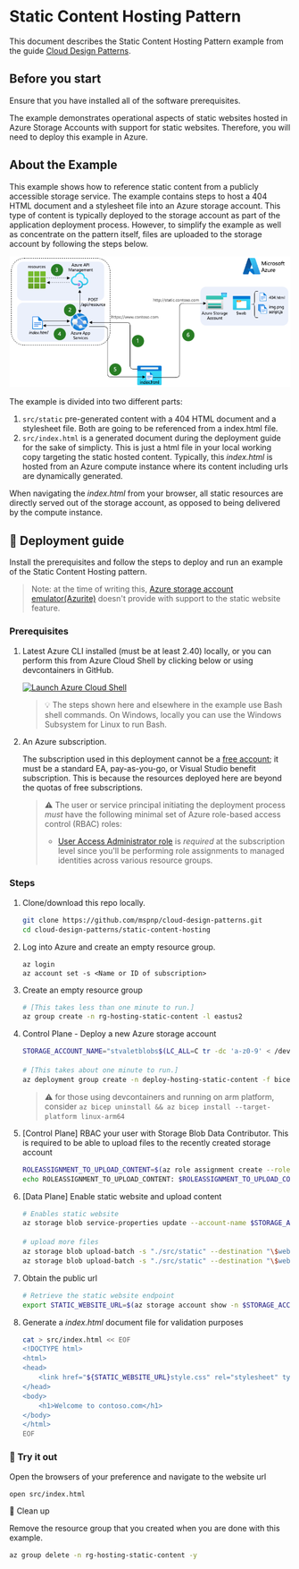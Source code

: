# Static Content Hosting Pattern

This document describes the Static Content Hosting Pattern example from the guide [Cloud Design Patterns](http://aka.ms/Cloud-Design-Patterns).


## Before you start

Ensure that you have installed all of the software prerequisites.

The example demonstrates operational aspects of static websites hosted in Azure Storage Accounts with support for static websites. Therefore, you will need to deploy this example in Azure.

## About the Example

This example shows how to reference static content from a publicly accessible storage service. The example contains steps to host a 404 HTML document and a stylesheet file into an Azure storage account. This type of content is typically deployed to the storage account as part of the application deployment process. However, to simplify the example as well as concentrate on the pattern itself, files are uploaded to the storage account by following the steps below.

![A diagram showing a client navigating to contoso.com home page hosted in an Azure App Service instance and getting as result the index.html file with dynamically generated links targeting files at static.contoso.com which is a componion Azure Storage account with static websites support enabled.](static-content-hosting-pattern.png)

The example is divided into two different parts:

1. `src/static` pre-generated content with a 404 HTML document and a stylesheet file. Both are going to be referenced from a index.html file.
1. `src/index.html` is a generated document during the deployment guide for the sake of simplicty. This is just a html file in your local working copy targeting the static hosted content. Typically, this _index.html_ is hosted from an Azure compute instance where its content including urls are dynamically generated.

When navigating the _index.html_ from your browser, all static resources are directly served out of the storage account, as opposed to being delivered by the compute instance.

## 🚀 Deployment guide

Install the prerequisites and follow the steps to deploy and run an example of the Static Content Hosting pattern.

> Note: at the time of writing this, [Azure storage account emulator(Azurite)](https://github.com/Azure/Azurite) doesn't provide with support to the static website feature.

### Prerequisites

1. Latest Azure CLI installed (must be at least 2.40) locally, or you can perform this from Azure Cloud Shell by clicking below or using devcontainers in GitHub.

   [![Launch Azure Cloud Shell](https://learn.microsoft.com/azure/includes/media/cloud-shell-try-it/launchcloudshell.png)](https://shell.azure.com)

   > 💡 The steps shown here and elsewhere in the example use Bash shell commands. On Windows, locally you can use the Windows Subsystem for Linux to run Bash.

1. An Azure subscription.

   The subscription used in this deployment cannot be a [free account](https://azure.microsoft.com/free); it must be a standard EA, pay-as-you-go, or Visual Studio benefit subscription. This is because the resources deployed here are beyond the quotas of free subscriptions.

   > :warning: The user or service principal initiating the deployment process *must* have the following minimal set of Azure role-based access control (RBAC) roles:
   >
   > - [User Access Administrator role](https://learn.microsoft.com/azure/role-based-access-control/built-in-roles#user-access-administrator) is *required* at the subscription level since you'll be performing role assignments to managed identities across various resource groups.

### Steps

1. Clone/download this repo locally.

   ```bash
   git clone https://github.com/mspnp/cloud-design-patterns.git
   cd cloud-design-patterns/static-content-hosting
   ```

1. Log into Azure and create an empty resource group.

   ```azurecli
   az login
   az account set -s <Name or ID of subscription>
   ```

1. Create an empty resource group

   ```bash
   # [This takes less than one minute to run.]
   az group create -n rg-hosting-static-content -l eastus2
   ```

1. Control Plane - Deploy a new Azure storage account

   ```bash
   STORAGE_ACCOUNT_NAME="stvaletblobs$(LC_ALL=C tr -dc 'a-z0-9' < /dev/urandom | fold -w 7 | head -n 1)"

   # [This takes about one minute to run.]
   az deployment group create -n deploy-hosting-static-content -f bicep/main.bicep -g rg-hosting-static-content -p storageAccountName=$STORAGE_ACCOUNT_NAME
   ```

   > :warning: for those using devcontainers and running on arm platform, consider `az bicep uninstall && az bicep install --target-platform linux-arm64`

1. [Control Plane] RBAC your user with Storage Blob Data Contributor. This is required to be able to upload files to the recently created storage account

   ```bash
   ROLEASSIGNMENT_TO_UPLOAD_CONTENT=$(az role assignment create --role ba92f5b4-2d11-453d-a403-e96b0029c9fe --assignee-principal-type user --assignee-object-id $(az ad signed-in-user show --query 'id' -o tsv) --scope $(az storage account show -g rg-hosting-static-content -n $STORAGE_ACCOUNT_NAME --query 'id' -o tsv) --query 'id' -o tsv)
   echo ROLEASSIGNMENT_TO_UPLOAD_CONTENT: $ROLEASSIGNMENT_TO_UPLOAD_CONTENT
   ```

1. [Data Plane] Enable static website and upload content

   ```bash
   # Enables static website
   az storage blob service-properties update --account-name $STORAGE_ACCOUNT_NAME --static-website --404-document 404.html --index-document index.html --auth-mode login

   # upload more files
   az storage blob upload-batch -s "./src/static" --destination "\$web" --account-name $STORAGE_ACCOUNT_NAME --pattern "*.html" --content-type "text/html" --content-cache max-age=3600 --auth-mode login
   az storage blob upload-batch -s "./src/static" --destination "\$web" --account-name $STORAGE_ACCOUNT_NAME --pattern "*.css" --content-type "text/css" --content-cache max-age=3600 --auth-mode login
   ```

1. Obtain the public url

   ```bash
   # Retrieve the static website endpoint
   export STATIC_WEBSITE_URL=$(az storage account show -n $STORAGE_ACCOUNT_NAME -g rg-hosting-static-content  --query primaryEndpoints.web --output tsv)
   ```

1. Generate a _index.html_ document file for validation purposes

   ```bash
   cat > src/index.html << EOF
   <!DOCTYPE html>
   <html>
   <head>
       <link href="${STATIC_WEBSITE_URL}style.css" rel="stylesheet" type="text/css" data-preload="true"/>
   </head>
   <body>
       <h1>Welcome to contoso.com</h1>
   </body>
   </html>
   EOF
   ```

### 🏁 Try it out

Open the browsers of your preference and navigate to the website url

```bash
open src/index.html
```

🧹 Clean up

Remove the resource group that you created when you are done with this example.

```bash
az group delete -n rg-hosting-static-content -y
```
